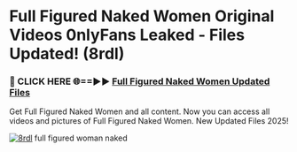 # Full Figured Naked Women Original Videos 0nlyFans Leaked - Files Updated! (8rdl)

<h3>🔴 CLICK HERE 🌐==►► <a href="https://tinyurl.com/yckcrads" rel="nofollow">Full Figured Naked Women Updated Files</a></h3>

Get Full Figured Naked Women and all content. Now you can access all videos and pictures of Full Figured Naked Women. New Updated Files 2025!

[![8rdl](https://i.imgur.com/hpKpOFt.gif)](https://tinyurl.com/yckcrads)
full figured woman naked